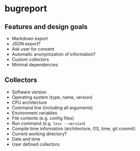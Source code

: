 # bugreport


## Features and design goals

- Markdown export
- JSON export?
- Ask user for consent
- Automatic anonymization of information?
- Custom collectors
- Minimal dependencies

## Collectors

- Software version
- Operating system (type, name, version)
- CPU architecture
- Command line (including all arguments)
- Environment variables
- File contents (e.g. config files)
- Run command (e.g. `less --version`)
- Compile time information (architecture, OS, time, git commit)
- Current working directory?
- Date and time
- User defined collectors
